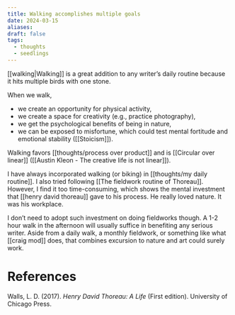 ```yaml
---
title: Walking accomplishes multiple goals
date: 2024-03-15
aliases: 
draft: false
tags:
  - thoughts
  - seedlings
---
```

[[walking|Walking]] is a great addition to any writer’s daily routine because it hits multiple birds with one stone.

When we walk,

- we create an opportunity for physical activity,
- we create a space for creativity (e.g., practice photography),
- we get the psychological benefits of being in nature,
- we can be exposed to misfortune, which could test mental fortitude and emotional stability ([[Stoicism]]).

Walking favors [[thoughts/process over product]] and is [[Circular over linear]] ([[Austin Kleon - The creative life is not linear]]).

I have always incorporated walking (or biking) in [[thoughts/my daily routine]]. I also tried following [[The fieldwork routine of Thoreau]]. However, I find it too time-consuming, which shows the mental investment that [[henry david thoreau]] gave to his process. He really loved nature. It was his workplace.

I don’t need to adopt such investment on doing fieldworks though. A 1-2 hour walk in the afternoon will usually suffice in benefiting any serious writer. Aside from a daily walk, a monthly fieldwork, or something like what [[craig mod]] does, that combines excursion to nature and art could surely work.

# References

Walls, L. D. (2017). *Henry David Thoreau: A Life* (First edition). University of Chicago Press.